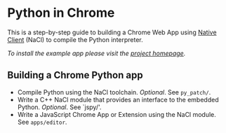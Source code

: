 # Python in Chrome

This is a step-by-step guide to building a Chrome Web App using [Native Client](https://developers.google.com/native-client/) (NaCl) to compile the Python interpreter.

*To install the example app please visit the [project homepage](http://willmoffat.github.com/SaltySnake/).*

## Building a Chrome Python app

* Compile Python using the NaCl toolchain. _Optional_. See `py_patch/`.
* Write a C++ NaCl module that provides an interface to the embedded Python. _Optional_. See `jspy/'.
* Write a JavaScript Chrome App or Extension using the NaCl module. See `apps/editor`.

